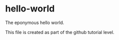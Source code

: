 # hello-world
The eponymous hello world.

This file is created as part of the github tutorial level.
